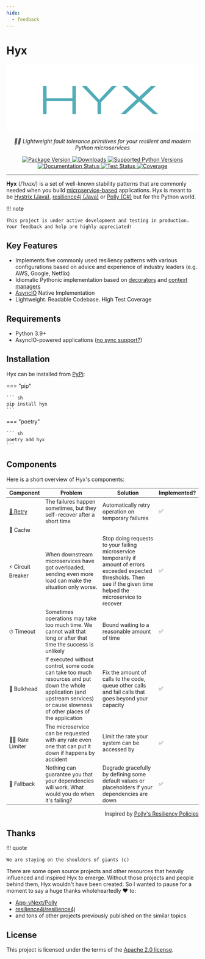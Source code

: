```yaml
---
hide:
  - feedback
---
```


# Hyx

<p align="center">
  <a href="https://github.com/roma-glushko/hyx" target="_blank">
    <img loading="lazy" src="https://raw.githubusercontent.com/roma-glushko/hyx/main/img/hyx-logo.png" alt="Hyx">
  </a>
</p>
<p align="center">
    <em>🧘‍♂️️ Lightweight fault tolerance primitives for your resilient and modern Python microservices</em>
</p>
<p align="center">
<a href="https://pypi.org/project/hyx" target="_blank">
    <img loading="lazy" src="https://img.shields.io/pypi/v/hyx?color=%2318afba&label=pypi%20package" alt="Package Version">
</a>
<a href="https://pypi.org/project/hyx" target="_blank">
    <img loading="lazy" src="https://img.shields.io/pypi/dm/hyx?color=%2318afba" alt="Downloads">
</a>
<a href="https://pypi.org/project/hyx" target="_blank">
  <img loading="lazy" src="https://img.shields.io/pypi/pyversions/hyx.svg?color=%2318afba" alt="Supported Python Versions">
</a>

<br/>

<a href="https://hyx.readthedocs.io/en/latest/?badge=latest">
    <img loading="lazy" src="https://readthedocs.org/projects/hyx/badge/?version=latest&color=%2318afba" alt='Documentation Status' />
</a>
<a href="https://github.com/roma-glushko/hyx/actions/workflows/tests.yml">
    <img loading="lazy" src="https://github.com/roma-glushko/hyx/actions/workflows/tests.yml/badge.svg?branch=main" alt='Test Status' />
</a>
<a href="https://app.codecov.io/github/roma-glushko/hyx">
    <img loading="lazy" src="https://img.shields.io/codecov/c/gh/roma-glushko/hyx" alt="Coverage" />
</a>
</p>

---

**Hyx** (/ˈhʌɪx/) is a set of well-known stability patterns that are commonly needed
when you build [microservice-based](https://en.wikipedia.org/wiki/Microservices) applications.
Hyx is meant to be [Hystrix (Java)](https://github.com/Netflix/Hystrix), [resilience4j (Java)](https://github.com/resilience4j/resilience4j) or [Polly (C#)](https://github.com/App-vNext/Polly) but for the Python world.

!!! note

    This project is under active development and testing in production. Your feedback and help are highly appreciated!

## Key Features

- Implements five commonly used resiliency patterns with various configurations based on advice and experience of industry leaders (e.g. AWS, Google, Netflix)
- Idiomatic Pythonic implementation based on [decorators](https://realpython.com/primer-on-python-decorators) and [context managers](https://realpython.com/python-with-statement)
- [AsyncIO](https://docs.python.org/3/library/asyncio.html) Native Implementation
- Lightweight. Readable Codebase. High Test Coverage

## Requirements

- Python 3.9+
- AsyncIO-powered applications ([no sync support?](./faq.md))

## Installation

Hyx can be installed from [PyPi](https://pypi.org/project/hyx):

=== "pip"

    ``` sh
    pip install hyx
    ```

=== "poetry"

    ``` sh
    poetry add hyx
    ```

## Components

Here is a short overview of Hyx's components:

| Component                         | Problem                                                                                                                                                                            | Solution                                                                                                                                                                      | Implemented? |
|-----------------------------------|------------------------------------------------------------------------------------------------------------------------------------------------------------------------------------|-------------------------------------------------------------------------------------------------------------------------------------------------------------------------------|--------------|
| [🔁 Retry](./components/retry.md) | The failures happen sometimes, but they self-recover after a short time                                                                                                            | Automatically retry operation on temporary failures                                                                                                                           | ✅            |
| 💾 Cache                          |                                                                                                                                                                                    |                                                                                                                                                                               |              |
| ⚡️ Circuit Breaker                | When downstream microservices have got overloaded, sending even more load can make the situation only worse.                                                                       | Stop doing requests to your failing microservice temporarily if amount of errors exceeded expected thresholds. Then see if the given time helped the microservice to recover  | ✅            |
| ⏱ Timeout                         | Sometimes operations may take too much time. We cannot wait that long or after that time the success is unlikely                                                                   | Bound waiting to a reasonable amount of time                                                                                                                                  | ✅            |
| 🚰 Bulkhead                       | If executed without control, some code can take too much resources and put down the whole application (and upstream services) or cause slowness of other places of the application | Fix the amount of calls to the code, queue other calls and fail calls that goes beyond your capacity                                                                          | ✅            |
| 🏃‍♂️ Rate Limiter                | The microservice can be requested with any rate even one that can put it down if happens by accident                                                                               | Limit the rate your system can be accessed by                                                                                                                                 | ✅            |
| 🤝 Fallback                       | Nothing can guarantee you that your dependencies will work. What would you do when it's failing?                                                                                   | Degrade gracefully by defining some default values or placeholders if your dependencies are down                                                                              | ✅            |

<p align="right">
    Inspired by <a href="https://github.com/App-vNext/Polly#resilience-policies" target="_blank">Polly's Resiliency Policies</a>
</p>

## Thanks

!!! quote

    We are staying on the shoulders of giants (c)

There are some open source projects and other resources that heavily influenced and inspired Hyx to emerge.
Without those projects and people behind them, Hyx wouldn't have been created. 
So I wanted to pause for a moment to say a huge thanks wholeheartedly :heart: to:

- [App-vNext/Polly](https://github.com/App-vNext/Polly)
- [resilience4j/resilience4j](https://github.com/resilience4j/resilience4j)
- and tons of other projects previously published on the similar topics

## License

This project is licensed under the terms of the [Apache 2.0 license](https://github.com/roma-glushko/hyx/blob/main/LICENSE).
